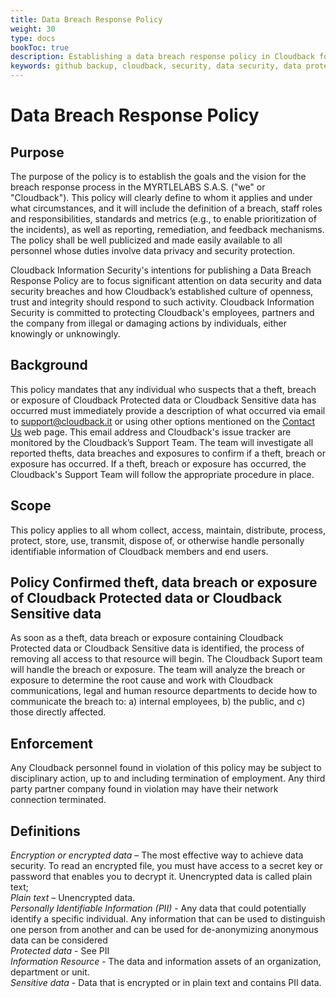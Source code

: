 ```yaml
---
title: Data Breach Response Policy
weight: 30
type: docs
bookToc: true
description: Establishing a data breach response policy in Cloudback for GitHub repository backup
keywords: github backup, cloudback, security, data security, data protection, data privacy, data backup, data recovery, data breach
---
```


# Data Breach Response Policy

## Purpose 

The purpose of the policy is to establish the goals and the vision for the breach response process in the MYRTLELABS S.A.S. ("we" or "Cloudback"). This policy will clearly define to whom it applies and under what circumstances, and it will include the definition of a breach, staff roles and responsibilities, standards and metrics (e.g., to enable prioritization of the incidents), as well as reporting, remediation, and feedback mechanisms. The policy shall be well publicized and made easily available to all personnel whose duties involve data privacy and security protection.

Cloudback Information Security's intentions for publishing a Data Breach Response Policy are to focus significant attention on data security and data security breaches and how Cloudback’s established culture of openness, trust and integrity should respond to such activity. Cloudback Information Security is committed to protecting Cloudback's employees, partners and the company from illegal or damaging actions by individuals, either knowingly or unknowingly.

## Background

This policy mandates that any individual who suspects that a theft, breach or exposure of Cloudback Protected data or Cloudback Sensitive data has occurred must immediately provide a description of what occurred via email to support@cloudback.it or using other options mentioned on the [Contact Us](https://docs.cloudback.it/contact-us/) web page. This email address and Cloudback's issue tracker are monitored by the Cloudback’s Support Team. The team will investigate all reported thefts, data breaches and exposures to confirm if a theft, breach or exposure has occurred. If a theft, breach or exposure has occurred, the Cloudback's Support Team will follow the appropriate procedure in place.

## Scope

This policy applies to all whom collect, access, maintain, distribute, process, protect, store, use, transmit, dispose of, or otherwise handle personally identifiable information of Cloudback members and end users. 

## Policy Confirmed theft, data breach or exposure of Cloudback Protected data or Cloudback Sensitive data

As soon as a theft, data breach or exposure containing Cloudback Protected data or Cloudback Sensitive data is identified, the process of removing all access to that resource will begin. The Cloudback Suport team will handle the breach or exposure. The team will analyze the breach or exposure to determine the root cause and work with Cloudback communications, legal and human resource departments to decide how to communicate the breach to: a) internal employees, b) the public, and c) those directly affected.

## Enforcement 

Any Cloudback personnel found in violation of this policy may be subject to disciplinary action, up to and including termination of employment. Any third party partner company found in violation may have their network connection terminated. 

## Definitions 

*Encryption or encrypted data* – The most effective way to achieve data security. To read an encrypted file, you must have access to a secret key or password that enables you to decrypt it. Unencrypted data is called plain text; <br/>
*Plain text* – Unencrypted data. <br/>
*Personally Identifiable Information (PII)* - Any data that could potentially identify a specific individual. Any information that can be used to distinguish one person from another and can be used for de-anonymizing anonymous data can be considered <br/>
*Protected data* - See PII <br/>
*Information Resource* - The data and information assets of an organization, department or unit. <br/>
*Sensitive data* - Data that is encrypted or in plain text and contains PII data. <br/>
